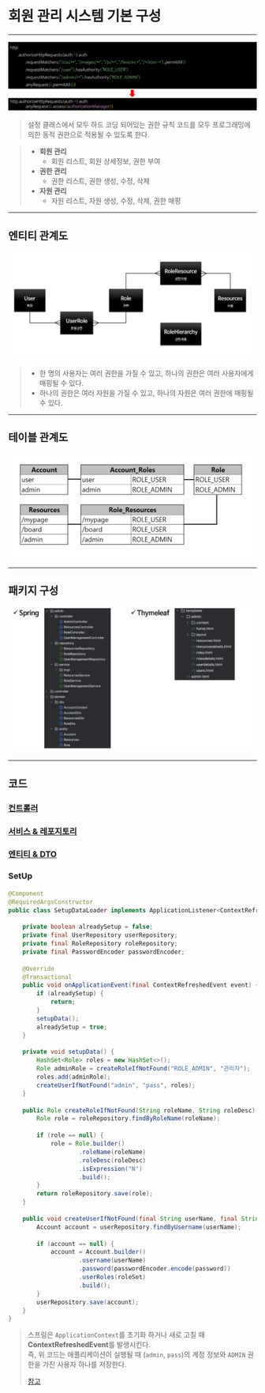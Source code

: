 # 회원 관리 시스템 기본 구성

---

![img.png](image/img.png)

> 설정 클래스에서 모두 하드 코딩 되어있는 권한 규칙 코드를 모두 프로그래밍에 의한 동적 권한으로 적용될 수 있도록 한다.

> - **회원 관리**
>   - 회원 리스트, 회원 상세정보, 권한 부여
> - **권한 관리**
>   - 권한 리스트, 권한 생성, 수정, 삭제
> - **자원 관리**
>   - 자원 리스트, 자원 생성, 수정, 삭제, 권한 매핑

---

## 엔티티 관계도

![img_1.png](image/img_1.png)

> - 한 명의 사용자는 여러 권한을 가질 수 있고, 하나의 권한은 여러 사용자에게 매핑될 수 있다.
> - 하나의 권한은 여러 자원을 가질 수 있고, 하나의 자원은 여러 권한에 매핑될 수 있다.

---

## 테이블 관계도

![img_2.png](image/img_2.png)

---

## 패키지 구성

![img_3.png](image/img_3.png)

---

## 코드

### [컨트롤러]()
### [서비스 & 레포지토리]()
### [엔티티 & DTO]()
### SetUp
```java
@Component
@RequiredArgsConstructor
public class SetupDataLoader implements ApplicationListener<ContextRefreshedEvent> {

    private boolean alreadySetup = false;
    private final UserRepository userRepository;
    private final RoleRepository roleRepository;
    private final PasswordEncoder passwordEncoder;

    @Override
    @Transactional
    public void onApplicationEvent(final ContextRefreshedEvent event) {
        if (alreadySetup) {
            return;
        }
        setupData();
        alreadySetup = true;
    }

    private void setupData() {
        HashSet<Role> roles = new HashSet<>();
        Role adminRole = createRoleIfNotFound("ROLE_ADMIN", "관리자");
        roles.add(adminRole);
        createUserIfNotFound("admin", "pass", roles);
    }

    public Role createRoleIfNotFound(String roleName, String roleDesc) {
        Role role = roleRepository.findByRoleName(roleName);

        if (role == null) {
            role = Role.builder()
                    .roleName(roleName)
                    .roleDesc(roleDesc)
                    .isExpression("N")
                    .build();
        }
        return roleRepository.save(role);
    }

    public void createUserIfNotFound(final String userName, final String password, Set<Role> roleSet) {
        Account account = userRepository.findByUsername(userName);

        if (account == null) {
            account = Account.builder()
                    .username(userName)
                    .password(passwordEncoder.encode(password))
                    .userRoles(roleSet)
                    .build();
        }
        userRepository.save(account);
    }
}
```
> 스프링은 `ApplicationContext`를 초기화 하거나 새로 고칠 때 **ContextRefreshedEvent**를 발생시킨다.<br>
> 즉, 위 코드는 애플리케이션이 실행될 때 (`admin`, `pass`)의 계정 정보와 `ADMIN` 권한을 가진 사용자 하나를 저장한다.
> 
> [참고](https://eblo.tistory.com/165)